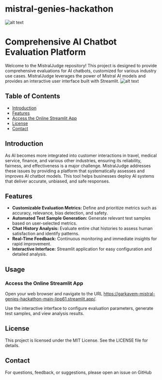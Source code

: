 # mistral-genies-hackathon
![alt text](https://github.com/judymath/mistral-genies-hackathon/blob/main/header.png)
#  Comprehensive AI Chatbot Evaluation Platform 

Welcome to the MistralJudge repository! This project is designed to provide comprehensive evaluations for AI chatbots, customized for various industry use cases. MistralJudge leverages the power of Mistral AI models and provides an interactive user interface built with Streamlit.
![alt text](https://github.com/judymath/mistral-genies-hackathon/blob/main/mistraljudge.png)

## Table of Contents

- [Introduction](#introduction)
- [Features](#features)
- [Access the Online Streamlit App](#usage)
- [License](#license)
- [Contact](#contact)

## Introduction

As AI becomes more integrated into customer interactions in travel, medical service, finance, and various other industries, ensuring its reliability, fairness, and effectiveness is a major challenge. MistralJudge addresses these issues by providing a platform that systematically assesses and improves AI chatbot models. This tool helps businesses deploy AI systems that deliver accurate, unbiased, and safe responses.

## Features

- **Customizable Evaluation Metrics:** Define and prioritize metrics such as accuracy, relevance, bias detection, and safety.
- **Automated Test Sample Generation:** Generate relevant test samples based on user-selected metrics.
- **Chat History Analysis:** Evaluate entire chat histories to assess human satisfaction and identify patterns.
- **Real-Time Feedback:** Continuous monitoring and immediate insights for rapid improvement.
- **Interactive Interface:** Streamlit application for easy configuration and detailed analysis.


## Usage 
### Access the Online Streamlit App
Open your web browser and navigate to the URL https://garkavem-mistral-genies-hackathon-main-lipp61.streamlit.app/.

Use the interactive interface to configure evaluation parameters, generate test samples, and view analysis results.

## License

This project is licensed under the MIT License. See the LICENSE file for details.

## Contact

For questions, feedback, or suggestions, please open an issue on GitHub 
